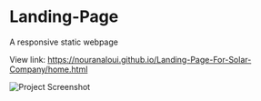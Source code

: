 # Landing-Page
A responsive static webpage

View link: https://nouranaloui.github.io/Landing-Page-For-Solar-Company/home.html

![Project Screenshot](https://github.com/NouranAloui/Landing-Page-/blob/main/Desktop%20-%201.png)

